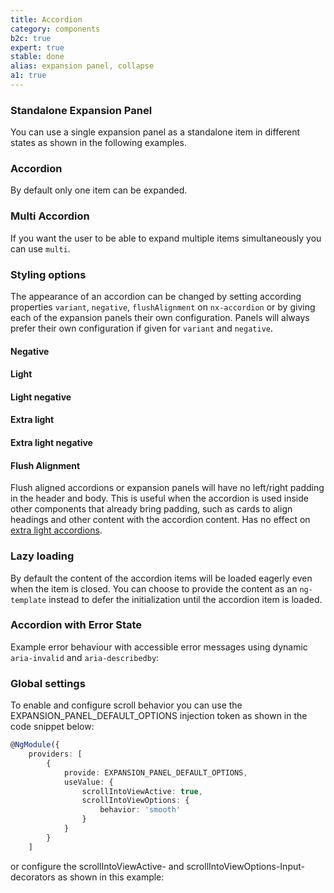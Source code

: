 ```yaml
---
title: Accordion
category: components
b2c: true
expert: true
stable: done
alias: expansion panel, collapse
a1: true
---
```


### Standalone Expansion Panel

You can use a single expansion panel as a standalone item in different states as shown in the following examples.

<!-- example(accordion-standalone) -->

### Accordion

By default only one item can be expanded.

<!-- example(accordion) -->

### Multi Accordion

If you want the user to be able to expand multiple items simultaneously you can use `multi`.

<!-- example(accordion-multi) -->

### Styling options

The appearance of an accordion can be changed by setting according properties `variant`, `negative`, `flushAlignment` on `nx-accordion` or by giving each of the expansion panels their own configuration. Panels will always prefer their own configuration if given for `variant` and `negative`.

#### Negative

<!-- example(accordion-negative) -->

#### Light

<!-- example(accordion-light) -->

#### Light negative

<!-- example(accordion-light-negative) -->

#### Extra light

<!-- example(accordion-extra-light) -->

#### Extra light negative

<!-- example(accordion-extra-light-negative) -->

#### Flush Alignment

Flush aligned accordions or expansion panels will have no left/right padding in the header and body. This is useful when the accordion is used inside other components that already bring padding, such as cards to align headings and other content with the accordion content. Has no effect on [extra light accordions](documentation/accordion/overview#extra-light).

<!-- example(accordion-flush) -->

### Lazy loading

By default the content of the accordion items will be loaded eagerly even when the item is closed. You can choose to provide the content as an `ng-template` instead to defer the initialization until the accordion item is loaded.

<!-- example(accordion-lazy) -->

### Accordion with Error State

Example error behaviour with accessible error messages using dynamic `aria-invalid` and `aria-describedby`:

<!-- example(accordion-error) -->

### Global settings

To enable and configure scroll behavior you can use the EXPANSION_PANEL_DEFAULT_OPTIONS injection token as shown in the code snippet below:

```ts
@NgModule({
    providers: [
        {
            provide: EXPANSION_PANEL_DEFAULT_OPTIONS,
            useValue: {
                scrollIntoViewActive: true,
                scrollIntoViewOptions: {
                    behavior: 'smooth'
                }
            }
        }
    ]
```

or configure the scrollIntoViewActive- and scrollIntoViewOptions-Input-decorators as shown in this example:

<!-- example(accordion-scroll-smooth) -->
